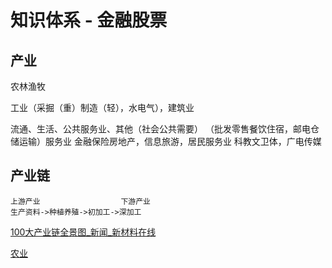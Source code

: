 # 知识体系 - 金融股票


## 产业
农林渔牧

工业（采掘（重）制造（轻），水电气），建筑业

流通、生活、公共服务业、其他（社会公共需要）
 （批发零售餐饮住宿，邮电仓储运输）服务业
  金融保险房地产，信息旅游，居民服务业
  科教文卫体，广电传媒
## 产业链

```
上游产业                  下游产业
生产资料->种植养殖->初加工->深加工
```

[100大产业链全景图_新闻_新材料在线](http://www.xincailiao.com/news/news_detail.aspx?id=73937)

[农业](http://www.chinanews.com/stock/z/dnyssgs/)